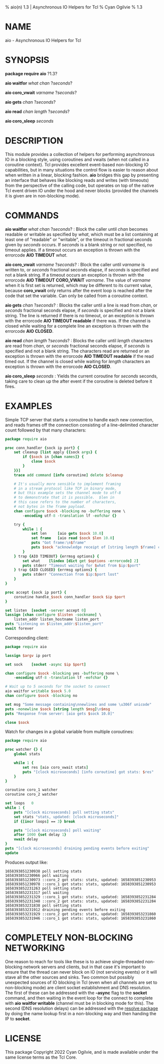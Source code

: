 % aio(n) 1.3 | Asynchronous IO Helpers for Tcl
% Cyan Ogilvie
% 1.3

# NAME

aio - Asynchronous IO Helpers for Tcl

# SYNOPSIS

**package require aio** ?1.3?

**aio waitfor** *what* *chan* ?*seconds*?

**aio coro_vwait** *varname* ?*seconds*?

**aio gets** *chan* ?*seconds*?

**aio read** *chan* *length* ?*seconds*?

**aio coro_sleep** *seconds*

# DESCRIPTION

This module provides a collection of helpers for performing asynchronous IO in
a blocking style, using coroutines and vwaits (when not called in a coroutine
context).  Tcl provides excellent event-based non-blocking IO capabilities, but
in many situations the control flow is easier to reason about when written in
a linear, blocking fashion.  **aio** bridges this gap by presenting an interface
that behaves like blocking reads and writes (with timeouts) from the perspective
of the calling code, but operates on top of the native Tcl event driven IO under
the hood and never blocks (provided the channels it is given are in non-blocking
mode).

# COMMANDS

**aio waitfor** *what* *chan* ?*seconds*?
:   Block the caller until *chan* becomes readable or writable as specified by *what*, which must be
    a list containing at least one of "readable" or "writable", or the timeout in fractional seconds
    given by *seconds* occurs.  If *seconds* is a blank string or not specified, no timeout applies.
    If a timeout occurs an exception is thrown with the errorcode **AIO TIMEOUT** *what*.

**aio coro_vwait** *varname* ?*seconds*?
:   Block the caller until *varname* is written to, or *seconds* fractional seconds elapse, if
    *seconds* is specified and not a blank string.  If a timeout occurs an exception is thrown with
    the errorcode **AIO TIMEOUT CORO_VWAIT** *varname*.  The value of *varname* when it is first set
    is returned, which may be different to its current value, because **coro_vwait** only returns 
    after the event loop is reached after the code that set the variable.
    Can only be called from a coroutine context.

**aio gets** *chan* ?*seconds*?
:   Blocks the caller until a line is read from *chan*, or *seconds* fractional seconds elapse, if
    *seconds* is specified and not a blank string.  The line is returned if there is no timeout,
    or an exception is thrown with the errorcode **AIO TIMEOUT readable** if there was.
    If the channel is closed while waiting for a complete line an exception is thrown with the
    errorcode **AIO CLOSED**.

**aio read** *chan* *length* ?*seconds*?
:   Blocks the caller until *length* characters are read from *chan*, or *seconds* fractional seconds
    elapse, if *seconds* is specified and not a blank string.  The characters read are returned or
    an exception is thrown with the errorcode **AIO TIMEOUT readable** if the read timed out.
    If the channel is closed while waiting for *length* characters an exception is thrown with the
    errorcode **AIO CLOSED**.

**aio coro_sleep** *seconds*
:   Yields the current coroutine for *seconds* seconds, taking care to clean up the after event
    if the coroutine is deleted before it fires.

# EXAMPLES

Simple TCP server that starts a coroutine to handle each new connection, and reads frames off the
connection consisting of a line-delimited character count followed by that many characters:

~~~tcl
package require aio

proc conn_handler {sock ip port} {
    set cleanup [list apply {{sock args} {
        if {$sock in [chan names]} {
            close $sock
        }
    }}]
    trace add command [info coroutine] delete $cleanup

    # It's usually more sensible to implement framing
    # in a stream protocol like TCP in binary mode,
    # but this example sets the channel mode to utf-8
    # to demonstrate that it is possible.  $len in
    # this case refers to the number of characters,
    # not bytes in the frame payload.
    chan configure $sock -blocking no -buffering none \
        -encoding utf-8 -translation lf -eofchar {}

    try {
        while 1 {
            set len     [aio gets $sock 10.0]
            set frame   [aio read $sock $len 10.0]
            puts "Got frame:\n$frame"
            puts $sock "acknowledge receipt of [string length $frame] characters"
        }
    } trap {AIO TIMEOUT} {errmsg options} {
        set what    [lindex [dict get $options -errorcode] 2]
        puts stderr "Timeout waiting for $what from $ip:$port"
    } trap {AIO CLOSED} {errmsg options} {
        puts stderr "Connection from $ip:$port lost"
    }
}

proc accept {sock ip port} {
    coroutine handle_$sock conn_handler $sock $ip $port
}

set listen  [socket -server accept 0]
lassign [chan configure $listen -sockname] \
    listen_addr listen_hostname listen_port
puts "Listening on $listen_addr:$listen_port"
vwait forever
~~~

Corresponding client:

~~~tcl
package require aio

lassign $argv ip port

set sock    [socket -async $ip $port]

chan configure $sock -blocking yes -buffering none \
    -encoding utf-8 -translation lf -eofchar {}

# Wait up to 5 seconds for the socket to connect
aio waitfor writable $sock 5.0
chan configure $sock -blocking no

set msg "Some message containing\nnewlines and some \u306f unicode"
puts -nonewline $sock [string length $msg]\n$msg
puts "Response from server: [aio gets $sock 10.0]"

close $sock
~~~

Watch for changes in a global variable from multiple coroutines:

~~~tcl
package require aio

proc watcher {} {
    global stats

    while 1 {
        set res [aio coro_vwait stats]
        puts "[clock microseconds] [info coroutine] got stats: $res"
    }
}

coroutine coro_1 watcher
coroutine coro_2 watcher

set loops	0
while 1 {
	puts "[clock microseconds] poll setting stats"
	set stats "stats, updated: [clock microseconds]"
	if {[incr loops] == 3} break

	puts "[clock microseconds] poll waiting"
	after 1000 {set delay 1}
	vwait delay
}
puts "[clock microseconds] draining pending events before exiting"
update
~~~

Produces output like:

~~~
1658393851230938 poll setting stats
1658393851230966 poll waiting
1658393851230973 ::coro_2 got stats: stats, updated: 1658393851230953
1658393851230978 ::coro_1 got stats: stats, updated: 1658393851230953
1658393852231263 poll setting stats
1658393852231317 poll waiting
1658393852231329 ::coro_1 got stats: stats, updated: 1658393852231284
1658393852231348 ::coro_2 got stats: stats, updated: 1658393852231284
1658393853231838 poll setting stats
1658393853231912 draining pending events before exiting
1658393853231929 ::coro_2 got stats: stats, updated: 1658393853231860
1658393853231946 ::coro_1 got stats: stats, updated: 1658393853231860
~~~

# COMPLETELY NON-BLOCKING NETWORKING

One reason to reach for tools like these is to achieve single-threaded
non-blocking network servers and clients, but in that case it's important to
ensure that the thread can never block on IO (not servicing events) or it will
stave all the other sources and sinks.  Two common but possibly unexpected
sources of IO blocking in Tcl (even when all channels are set to non-blocking
mode) are client socket establishment and DNS resolution.  The first of these
can be addressed with the **-async** flag to the **socket** command, and then
waiting in the event loop for the connect to complete with
**aio waitfor writable** (channel must be in blocking mode for this).  The
second (DNS resolution delays) can be addressed with the
[resolve package](https://github.com/cyanogilvie/resolve) by doing the 
name lookup first in a non-blocking way and then handing the IP to **socket**.

# LICENSE

This package Copyright 2022 Cyan Ogilvie, and is made available under
the same license terms as the Tcl Core.
